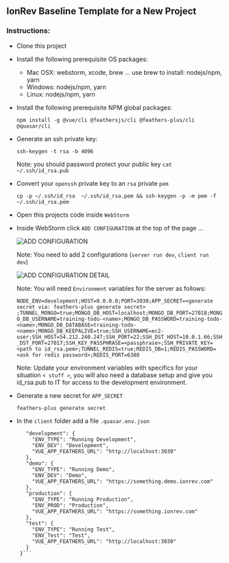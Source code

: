 ## IonRev Baseline Template for a New Project

### Instructions:
- Clone this project

- Install the following prerequisite OS packages:
  - Mac OSX: webstorm, xcode, brew ... use brew to install: nodejs/npm, yarn
  - Windows: nodejs/npm, yarn
  - Linux: nodejs/npm, yarn
  
- Install the following prerequisite NPM global packages:

    `npm install -g @vue/cli @feathersjs/cli @feathers-plus/cli @quasar/cli`
    
- Generate an ssh private key:

    `ssh-keygen -t rsa -b 4096`
    
    Note: you should password protect your public key `cat ~/.ssh/id_rsa.pub`
    
- Convert your `openssh` private key to an `rsa` private `pem`

    `cp -p ~/.ssh/id_rsa  ~/.ssh/id_rsa.pem && ssh-keygen -p -m pem -f ~/.ssh/id_rsa.pem`
    
- Open this projects code inside `WebStorm`

- Inside WebStorm click `ADD CONFIGURATION` at the top of the page ...

    ![ADD CONFIGURATION](webstorm-add-config.png)
    
    Note: You need to add 2 configurations (`server run dev`, `client run dev`)
    
    ![ADD CONFIGURATION DETAIL](webstorm-add-config-detail.png)

    Note: You will need `Environment` variables for the server as follows:
    
    ```NODE_ENV=development;HOST=0.0.0.0;PORT=3030;APP_SECRET=<generate secret via: feathers-plus generate secret> ;TUNNEL_MONGO=true;MONGO_DB_HOST=localhost;MONGO_DB_PORT=27018;MONGO_DB_USERNAME=training-todo-<name>;MONGO_DB_PASSWORD=training-todo-<name>;MONGO_DB_DATABASE=training-todo-<name>;MONGO_DB_KEEPALIVE=true;SSH_USERNAME=ec2-user;SSH_HOST=54.212.240.247;SSH_PORT=22;SSH_DST_HOST=10.0.1.66;SSH_DST_PORT=27017;SSH_KEY_PASSPHRASE=<passphrase>;SSH_PRIVATE_KEY=<path to id_rsa.pem>;TUNNEL_REDIS=true;REDIS_DB=1;REDIS_PASSWORD=<ask for redis password>;REDIS_PORT=6380```

    Note: Update your environment variables with specifics for your situation `< stuff >`, you will also need a database setup and give you id_rsa.pub to IT for access to the development environment.
    
- Generate a new secret for `APP_SECRET`

    `feathers-plus generate secret`
    
- In the `client` folder add a file `.quasar.env.json`

    ```{
       "development": {
         "ENV_TYPE": "Running Development",
         "ENV_DEV": "Development",
         "VUE_APP_FEATHERS_URL": "http://localhost:3030"
       },
       "demo": {
         "ENV_TYPE": "Running Demo",
         "ENV_DEV": "Demo",
         "VUE_APP_FEATHERS_URL": "https://something.demo.ionrev.com"
       },
       "production": {
         "ENV_TYPE": "Running Production",
         "ENV_PROD": "Production",
         "VUE_APP_FEATHERS_URL": "https://something.ionrev.com"
       },
       "test": {
         "ENV_TYPE": "Running Test",
         "ENV_Test": "Test",
         "VUE_APP_FEATHERS_URL": "http://localhost:3030"
       }
     }```
